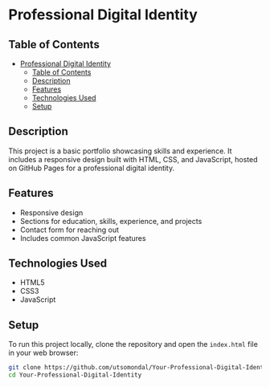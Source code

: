 # Professional Digital Identity

## Table of Contents

- [Professional Digital Identity](#professional-digital-identity)
  - [Table of Contents](#table-of-contents)
  - [Description](#description)
  - [Features](#features)
  - [Technologies Used](#technologies-used)
  - [Setup](#setup)

## Description

This project is a basic portfolio showcasing skills and experience. It includes a responsive design built with HTML, CSS, and JavaScript, hosted on GitHub Pages for a professional digital identity.

## Features

- Responsive design
- Sections for education, skills, experience, and projects
- Contact form for reaching out
- Includes common JavaScript features

## Technologies Used

- HTML5
- CSS3
- JavaScript

## Setup

To run this project locally, clone the repository and open the `index.html` file in your web browser:

```bash
git clone https://github.com/utsomondal/Your-Professional-Digital-Identity.git
cd Your-Professional-Digital-Identity
